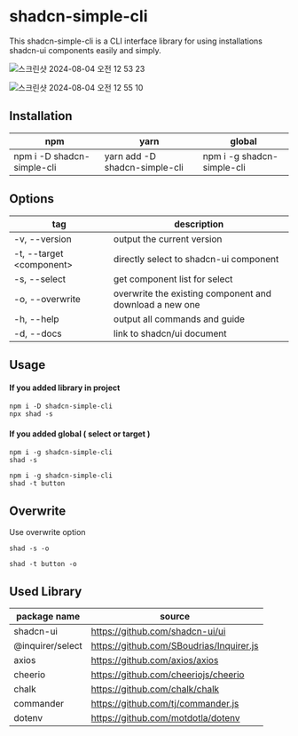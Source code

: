 # shadcn-simple-cli

This shadcn-simple-cli is a CLI interface library for using installations shadcn-ui components easily and simply.

![스크린샷 2024-08-04 오전 12 53 23](https://github.com/user-attachments/assets/be746bb1-d40a-4a8c-8304-5e678bf0aa65)

![스크린샷 2024-08-04 오전 12 55 10](https://github.com/user-attachments/assets/f6f4a3e8-658c-471c-b24b-63461493babc)

## Installation

| npm                        | yarn                          | global                     |
| -------------------------- | ----------------------------- | -------------------------- |
| npm i -D shadcn-simple-cli | yarn add -D shadcn-simple-cli | npm i -g shadcn-simple-cli |

## Options

| tag                        | description                                             |
| -------------------------- | ------------------------------------------------------- |
| -v, --version              | output the current version                              |
| -t, --target \<component\> | directly select to shadcn-ui component                  |
| -s, --select               | get component list for select                           |
| -o, --overwrite            | overwrite the existing component and download a new one |
| -h, --help                 | output all commands and guide                           |
| -d, --docs                 | link to shadcn/ui document                              |

## Usage

#### If you added library in project

```
npm i -D shadcn-simple-cli
npx shad -s
```

#### If you added global ( select or target )

```
npm i -g shadcn-simple-cli
shad -s
```

```
npm i -g shadcn-simple-cli
shad -t button
```

## Overwrite

Use overwrite option

```
shad -s -o
```

```
shad -t button -o
```

## Used Library

| package name     | source                                   |
| ---------------- | ---------------------------------------- |
| shadcn-ui        | https://github.com/shadcn-ui/ui          |
| @inquirer/select | https://github.com/SBoudrias/Inquirer.js |
| axios            | https://github.com/axios/axios           |
| cheerio          | https://github.com/cheeriojs/cheerio     |
| chalk            | https://github.com/chalk/chalk           |
| commander        | https://github.com/tj/commander.js       |
| dotenv           | https://github.com/motdotla/dotenv       |

